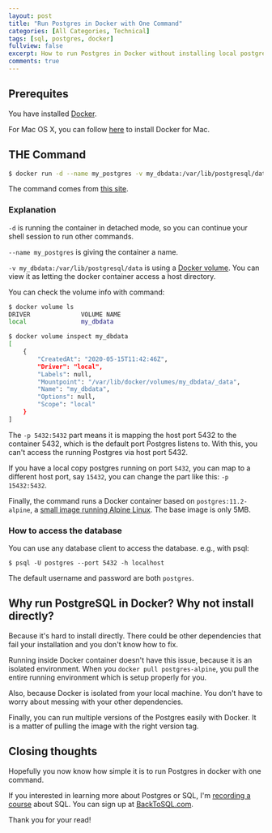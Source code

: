 ```yaml
---
layout: post
title: "Run Postgres in Docker with One Command"
categories: [All Categories, Technical]
tags: [sql, postgres, docker]
fullview: false
excerpt: How to run Postgres in Docker without installing local postgres
comments: true
---
```


## Prerequites

You have installed [Docker](https://www.docker.com/). 

For Mac OS X, you can follow [here](https://docs.docker.com/docker-for-mac/install/) to install Docker for Mac.

## THE Command

```bash
$ docker run -d --name my_postgres -v my_dbdata:/var/lib/postgresql/data -p 5432:5432 postgres:11.2-alpine
```

The command comes from [this site](https://www.saltycrane.com/blog/2019/01/how-run-postgresql-docker-mac-local-development/).

### Explanation

`-d` is running the container in detached mode, so you can continue your shell session to run other commands.

`--name my_postgres` is giving the container a name.

`-v my_dbdata:/var/lib/postgresql/data` is using a [Docker volume](https://docs.docker.com/storage/volumes/). You can view it as letting the docker container access a host directory.

You can check the volume info with command:

```bash
$ docker volume ls                                                                                                                  
DRIVER              VOLUME NAME
local               my_dbdata

$ docker volume inspect my_dbdata                                                                                                   
[
    {
        "CreatedAt": "2020-05-15T11:42:46Z",
        "Driver": "local",
        "Labels": null,
        "Mountpoint": "/var/lib/docker/volumes/my_dbdata/_data",
        "Name": "my_dbdata",
        "Options": null,
        "Scope": "local"
    }
]
```

The `-p 5432:5432` part means it is mapping the host port 5432 to the container 5432, which is the default port Postgres listens to. With this,
you can't access the running Postgres via host port 5432. 

If you have a local copy postgres running on port `5432`, you can map to a different host port, say `15432`, you can change the part like this: `-p 15432:5432`.

Finally, the command runs a Docker container based on `postgres:11.2-alpine`, a [small image running Alpine Linux](https://hub.docker.com/_/alpine).
The base image is only 5MB. 

### How to access the database
You can use any database client to access the database. e.g., with psql:

```
$ psql -U postgres --port 5432 -h localhost
```
The default username and password are both `postgres`.

## Why run PostgreSQL in Docker? Why not install directly?

Because it's hard to install directly. There could be other dependencies that fail your installation and you don't know how to fix.

Running inside Docker container doesn't have this issue, because it is an isolated environment. When you `docker pull postgres-alpine`, you pull
the entire running environment which is setup properly for you. 

Also, because Docker is isolated from your local machine. You don't have to worry about messing with your other dependencies.

Finally, you can run multiple versions of the Postgres easily with Docker. It is a matter of pulling the image with the right version tag.

## Closing thoughts

Hopefully you now know how simple it is to run Postgres in docker with one command.

If you interested in learning more about Postgres or SQL, I'm [recording a course](http://blog.junjizhi.com/all/2020/05/16/launch-backtosql.html) about SQL. You can sign up at [BackToSQL.com](https://backtosql.com/).

Thank you for your read!